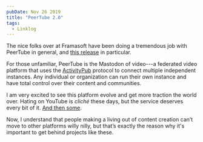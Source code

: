 ```yaml
---
pubDate: Nov 26 2019
title: "PeerTube 2.0"
tags:
  - Linklog
---
```


The nice folks over at Framasoft have been doing a tremendous job with PeerTube
in general, and [this
release](https://framablog.org/2019/11/12/peertube-has-worked-twice-as-hard-to-free-your-videos-from-youtube/)
in particular.

For those unfamiliar, PeerTube is the Mastodon of video---a federated video
platform that uses the [ActivityPub](https://activitypub.rocks) protocol to
connect multiple independent instances. Any individual or organization can run
their own instance and have total control over their content and communities.

I am very excited to see this platform evolve and get more traction the world
over. Hating on YouTube is *cliché* these days, but the service deserves every
bit of it. [And then
some](https://www.theverge.com/2019/11/23/20946114/google-youtube-premium-subscription-ads-pop-ups-spam-rant).

Now, I understand that people making a living out of content creation can’t move
to other platforms willy nilly, but that’s exactly the reason why it's important
to get behind projects like these.
